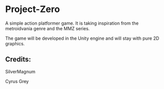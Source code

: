 # Project-Zero

A simple action platformer game. It is taking inspiration from the metroidvania genre and the MMZ series.

The game will be developed in the Unity engine and will stay with pure 2D graphics.

## Credits:

SilverMagnum

Cyrus Grey
